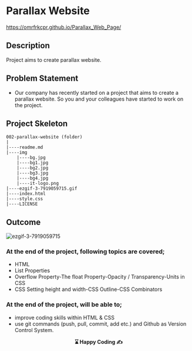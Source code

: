 # Parallax Website

https://omrfrkcpr.github.io/Parallax_Web_Page/

## Description

Project aims to create parallax website.

## Problem Statement

- Our company has recently started on a project that aims to create a parallax website. So you and your colleagues have started to work on the project.

## Project Skeleton

```
002-parallax-website (folder)
|
|----readme.md
|----img
    |----bg.jpg
    |----bg1.jpg
    |----bg2.jpg
    |----bg3.jpg
    |----bg4.jpg
    |----it-logo.png
|----ezgif-3-7919059715.gif
|----index.html
|----style.css
|----LICENSE
```

## Outcome

![ezgif-3-7919059715](https://github.com/omrfrkcpr/Parallax_Web_Page/assets/77440899/8f46cca3-d264-46f9-af80-ab7e203bf0a8)

### At the end of the project, following topics are covered;

- HTML
- List Properties
- Overflow Property-The float Property-Opacity / Transparency-Units in CSS
- CSS Setting height and width-CSS Outline-CSS Combinators

### At the end of the project, will be able to;

- improve coding skills within HTML & CSS
- use git commands (push, pull, commit, add etc.) and Github as Version Control System.
  
<p align="center"> <strong>⌛ Happy Coding  ✍ </strong> </p>
